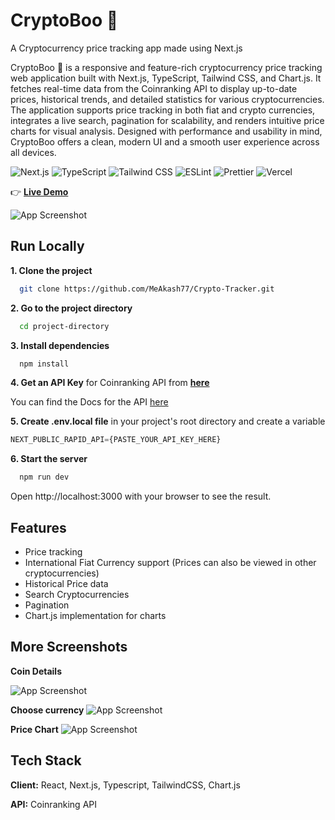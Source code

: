
# CryptoBoo 👻 
A Cryptocurrency price tracking app made using Next.js

CryptoBoo 👻 is a responsive and feature-rich cryptocurrency price tracking web application built with Next.js, TypeScript, Tailwind CSS, and Chart.js. It fetches real-time data from the Coinranking API to display up-to-date prices, historical trends, and detailed statistics for various cryptocurrencies. The application supports price tracking in both fiat and crypto currencies, integrates a live search, pagination for scalability, and renders intuitive price charts for visual analysis. Designed with performance and usability in mind, CryptoBoo offers a clean, modern UI and a smooth user experience across all devices.

![Next.js](https://img.shields.io/badge/Next.js-000000?style=flat-square&logo=nextdotjs&logoColor=white)
![TypeScript](https://img.shields.io/badge/TypeScript-3178C6?style=flat-square&logo=typescript&logoColor=white)
![Tailwind CSS](https://img.shields.io/badge/Tailwind_CSS-38B2AC?style=flat-square&logo=tailwindcss&logoColor=white)
![ESLint](https://img.shields.io/badge/ESLint-4B3263?style=flat-square&logo=eslint&logoColor=white)
![Prettier](https://img.shields.io/badge/Prettier-F7B93E?style=flat-square&logo=prettier&logoColor=black)
![Vercel](https://img.shields.io/badge/Vercel-000000?style=flat-square&logo=vercel&logoColor=white)

👉 [**Live Demo**](https://crypto-tracker-two-theta.vercel.app/)

![App Screenshot](https://cryptoboo.vercel.app/screenshots/homepage.jpg)


## Run Locally

**1. Clone the project**

```bash
  git clone https://github.com/MeAkash77/Crypto-Tracker.git
```

**2. Go to the project directory**

```bash
  cd project-directory
```

**3. Install dependencies**

```bash
  npm install
```

**4. Get an API Key** for Coinranking API from [**here**](https://rapidapi.com/Coinranking/api/coinranking1/)

You can find the Docs for the API [here](https://developers.coinranking.com/api/documentation)  

**5. Create .env.local file** in your project's root directory and create a variable
```js
NEXT_PUBLIC_RAPID_API={PASTE_YOUR_API_KEY_HERE}
```

**6. Start the server**

```bash
  npm run dev
```
Open http://localhost:3000 with your browser to see the result.


## Features

- Price tracking
- International Fiat Currency support (Prices can also be viewed in other cryptocurrencies)
- Historical Price data
- Search Cryptocurrencies
- Pagination
- Chart.js implementation for charts


## More Screenshots
**Coin Details**

![App Screenshot](https://cryptoboo.vercel.app/screenshots/coin_details_page.jpg)

**Choose currency**
![App Screenshot](https://cryptoboo.vercel.app/screenshots/choose_currency_dialog.jpg)

**Price Chart**
![App Screenshot](https://cryptoboo.vercel.app/screenshots/price_chart_2.jpg)


## Tech Stack

**Client:** React, Next.js, Typescript,  TailwindCSS, Chart.js

**API:** Coinranking API

